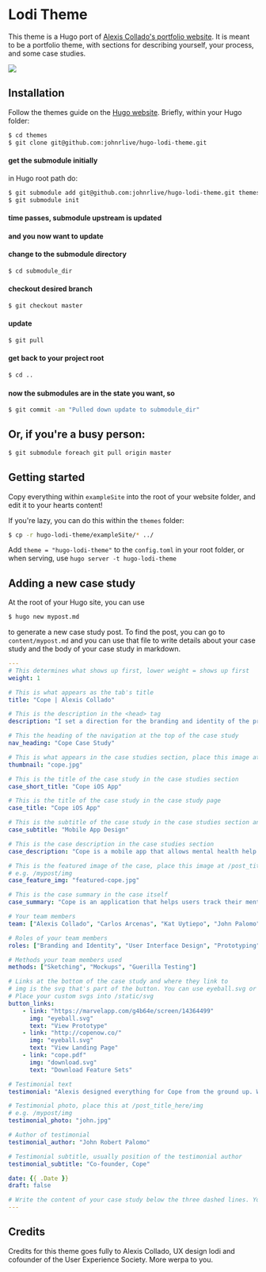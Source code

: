 # Lodi Theme

This theme is a Hugo port of [Alexis Collado's portfolio website](http://www.alexiscollado.com). It is meant to be a portfolio theme, with sections for describing yourself, your
process, and some case studies.

![](images/screenshot.png)

## Installation

Follow the themes guide on the [Hugo website](https://gohugo.io/themes/installing-and-using-themes/). Briefly, within your Hugo folder:

```sh
$ cd themes
$ git clone git@github.com:johnrlive/hugo-lodi-theme.git
```

#### get the submodule initially
in Hugo root path do:
```sh
$ git submodule add git@github.com:johnrlive/hugo-lodi-theme.git themes/hugo-lodi-theme
$ git submodule init
```

#### time passes, submodule upstream is updated
#### and you now want to update

#### change to the submodule directory
```sh
$ cd submodule_dir
```

#### checkout desired branch
```sh
$ git checkout master
```

#### update
```sh
$ git pull
```

#### get back to your project root
```sh
$ cd ..
```

#### now the submodules are in the state you want, so
```sh
$ git commit -am "Pulled down update to submodule_dir"
```

## Or, if you're a busy person:
```sh
$ git submodule foreach git pull origin master
```

## Getting started

Copy everything within `exampleSite` into the root of your website folder, and edit it to your hearts content!

If you're lazy, you can do this within the `themes` folder:
```sh
$ cp -r hugo-lodi-theme/exampleSite/* ../
```

Add `theme = "hugo-lodi-theme"` to the  `config.toml` in your root folder, or when serving, use `hugo server -t hugo-lodi-theme`

## Adding a new case study

At the root of your Hugo site, you can use
```sh
$ hugo new mypost.md
```
to generate a new case study post. To find the post, you can go to `content/mypost.md` and you can use that file to write details about your case study and the body of your case study in markdown.

```yaml
---
# This determines what shows up first, lower weight = shows up first
weight: 1

# This is what appears as the tab's title
title: "Cope | Alexis Collado"

# This is the description in the <head> tag
description: "I set a direction for the branding and identity of the product and crafted a functioning prototype ready for usability testing and development."

# This the heading of the navigation at the top of the case study
nav_heading: "Cope Case Study"

# This is what appears in the case studies section, place this image at the /static/img folder
thumbnail: "cope.jpg"

# This is the title of the case study in the case studies section
case_short_title: "Cope iOS App"

# This is the title of the case study in the case study page
case_title: "Cope iOS App"

# This is the subtitle of the case study in the case studies section and the case study page
case_subtitle: "Mobile App Design"

# This is the case description in the case studies section
case_description: "Cope is a mobile app that allows mental health help seekers track their symptoms and medication. I helped them create a minimum viable product for testing."

# This is the featured image of the case, place this image at /post_title_here/img folder
# e.g. /mypost/img
case_feature_img: "featured-cope.jpg"

# This is the case summary in the case itself
case_summary: "Cope is an application that helps users track their mental health. Progress is measured through the use of a check-in system, calendar, medicine tracker and a summary dashboard. I created a minimum viable product for this application."

# Your team members
team: ["Alexis Collado", "Carlos Arcenas", "Kat Uytiepo", "John Palomo"]

# Roles of your team members
roles: ["Branding and Identity", "User Interface Design", "Prototyping", "User Research"]

# Methods your team members used
methods: ["Sketching", "Mockups", "Guerilla Testing"]

# Links at the bottom of the case study and where they link to
# img is the svg that's part of the button. You can use eyeball.svg or download.svg
# Place your custom svgs into /static/svg
button_links:
    - link: "https://marvelapp.com/g4b64e/screen/14364499"
      img: "eyeball.svg"
      text: "View Prototype"
    - link: "http://copenow.co/"
      img: "eyeball.svg"
      text: "View Landing Page"
    - link: "cope.pdf"
      img: "download.svg"
      text: "Download Feature Sets"

# Testimonial text
testimonial: "Alexis designed everything for Cope from the ground up. What I really like about him is his true understanding and grasp of what makes a great UI great. He knows that the user experience needs a lot of refining from customers and he isn't shy to take feedback even if it's critical. Alexis is one of those rare people who just gets it."

# Testimonial photo, place this at /post_title_here/img
# e.g. /mypost/img
testimonial_photo: "john.jpg"

# Author of testimonial
testimonial_author: "John Robert Palomo"

# Testimonial subtitle, usually position of the testimonial author
testimonial_subtitle: "Co-founder, Cope"

date: {{ .Date }}
draft: false

# Write the content of your case study below the three dashed lines. You can use markdown and raw HTML.
---

```

## Credits

Credits for this theme goes fully to Alexis Collado, UX design lodi and cofounder of the User Experience Society. More werpa to you.
